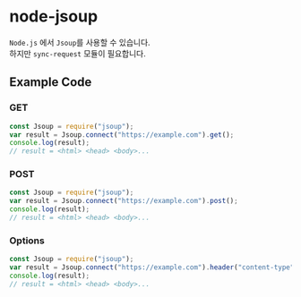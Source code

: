 # node-jsoup
```Node.js``` 에서 ```Jsoup```를 사용할 수 있습니다. <br>하지만 ```sync-request``` 모듈이 필요합니다.
## Example Code
### GET
```javascript
const Jsoup = require("jsoup");
var result = Jsoup.connect("https://example.com").get();
console.log(result);
// result = <html> <head> <body>...
```
### POST
```javascript
const Jsoup = require("jsoup");
var result = Jsoup.connect("https://example.com").post();
console.log(result);
// result = <html> <head> <body>...
```
### Options
```javascript
const Jsoup = require("jsoup");
var result = Jsoup.connect("https://example.com").header("content-type","sans").data("difficulty","very hard").post();
console.log(result);
// result = <html> <head> <body>...
```
